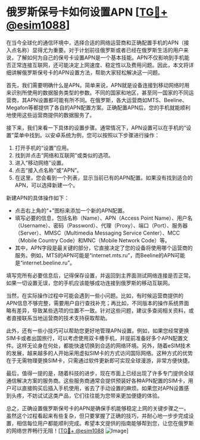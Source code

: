 # 俄罗斯保号卡如何设置APN [[TG💪+ @esim1088](https://t.me/s/esim1088)]

在当今全球化的通信环境中，选择合适的网络运营商和正确配置手机的APN（接入点名称）显得尤为重要。对于计划前往俄罗斯或者已经在俄罗斯生活的用户来说，了解如何为自己的保号卡设置APN是一个基本技能。APN不仅影响到手机能否正常连接互联网，还可能决定上网速度、稳定性以及费用问题。因此，本文将详细讲解俄罗斯保号卡的APN设置方法，帮助大家轻松解决这一问题。

首先，我们需要明确什么是APN。简单来说，APN就是设备连接到移动网络时用来识别所使用的数据服务类型的参数。不同的国家和地区，甚至同一国家的不同运营商，其APN设置都可能有所不同。在俄罗斯，各大运营商如MTS、Beeline、Megafon等都提供了各自的APN配置方案。正确配置APN后，您的手机就能顺利地使用这些运营商提供的数据服务了。

接下来，我们来看一下具体的设置步骤。通常情况下，APN设置可以在手机的“设置”菜单中找到。以安卓系统为例，您可以按照以下步骤进行操作：

1. 打开手机的“设置”应用。
2. 找到并点击“网络和互联网”或类似的选项。
3. 进入“移动网络”设置。
4. 点击“接入点名称”或“APN”。
5. 在这里，您会看到一个列表，显示当前已有的APN配置。如果没有找到适合的APN，可以选择新建一个。

新建APN的具体操作如下：
- 点击右上角的“+”图标来添加一个新的APN配置。
- 填写必要的信息，包括名称（Name）、APN（Access Point Name）、用户名（Username）、密码（Password）、代理（Proxy）、端口（Port）、服务器（Server）、MMSC（Multimedia Messaging Service Center）、MCC（Mobile Country Code）和MNC（Mobile Network Code）等。
- 其中，APN字段是最关键的部分，它直接决定了您的设备将使用哪个运营商的服务。例如，MTS的APN可能是“internet.mts.ru”，而Beeline的APN可能是“internet.beeline.ru”。

填写完所有必要信息后，记得保存设置，并返回到主界面测试网络连接是否正常。如果一切设置无误，您的手机应该能够成功连接到俄罗斯的移动互联网。

当然，在实际操作过程中可能会遇到一些小问题。比如，有时候运营商提供的APN信息不够完整，需要用户自行查找补充；再比如，不同版本的操作系统界面略有差异，导致某些选项的位置不一致。针对这些问题，建议多查阅相关资料，或者直接联系当地运营商的技术支持获取帮助。

此外，还有一些小技巧可以帮助您更好地管理APN设置。例如，如果您经常更换SIM卡或者出国旅行，可以考虑使用双卡槽手机，并提前准备好多个APN配置文件。这样无论身在何处，都能快速切换到合适的网络环境。另外，随着eSIM技术的发展，越来越多的人开始采用虚拟SIM卡的方式访问国际网络。这种方式的优势在于无需物理更换SIM卡，只需通过软件更新即可实现全球漫游，非常方便快捷。

最后，值得一提的是，随着科技的进步，现在市面上已经出现了许多专门提供全球通信解决方案的服务商。这些服务商通常会提供预装好各种APN配置的SIM卡，用户可以直接购买后插入手机使用，省去了手动设置的麻烦。如果您对APN设置感到头疼，不妨试试这类产品，它们往往能为您带来更加便捷的体验。

总之，正确设置俄罗斯保号卡的APN是确保手机能够稳定上网的关键步骤之一。虽然这个过程看起来有些复杂，但只要掌握了正确的技巧，并耐心地一步步完成设置，相信每位用户都能顺利完成。希望本文提供的指南能够帮到您，让您在俄罗斯的网络世界畅行无阻！[[TG💪+ @esim1088](https://t.me/s/esim1088) ![Image](https://i.postimg.cc/4NQfJmqS/Snipaste-2025-05-13-00-14-12.png)]